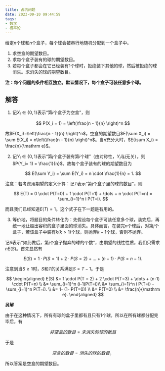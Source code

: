 ```yaml
---
title: 占坑问题
date: 2023-09-10 09:44:59
tags:
- 数学
- 概率论
---
```


给定$n$个球和$n$个盒子，每个球会被串行地随机分配到一个盒子中。

1. 求空盒的期望数目。
2. 求每个盒子装有的球的期望数目。
3. 若每个盒子都会在它已经装有$1$个球时，拒绝装下其他的球，然后被拒绝的球消失。求消失的球的期望数目。

<!--more-->

**注：每个问题的条件相互独立。默认情况下，每个盒子可装任意多个球。**

## 解答

1. 记$X_i\in\{0,1\}$表示“第$i$个盒子为空盒”，则

$$
P(X_i = 1) = \left(\frac{n - 1}{n} \right)^n
$$

故$E(X_i)=\left(\frac{n - 1}{n} \right)^n$，空盒的期望数目$E(\sum X_i) = \sum E(X_i) = n\left(\frac{n - 1}{n} \right)^n$。当$n$充分大时，$E(\sum X_i) = \frac{n}{\mathrm e}$。

2. 记$Y_i \in \{0,1\}$表示“第$j$个盒子装有第$i$个球”（由对称性，$Y_i$与$j$无关），则$P(Y_i= 1) = \frac{1}{n}$。故每个盒子装有的球的期望数目为

$$
E(\sum Y_i) = \sum E(Y_i) = n \cdot \frac{1}{n} = 1.
$$

注意：若考虑用期望的定义计算：记$T$表示“第$j$个盒子里的球的数目”，则

$$
E(T) = 0 \cdot P(T=0) + 1 \cdot P(T=1) + \dots + n \cdot P(T=n) = \sum_{i=1}^n i P(T=i).
$$

而且我们已经知道$E(T) = 1$。这个式子在下一题是有用的。

3. 等价地，将题目的条件转化为：先假设每个盒子可装任意多个球，装完后，再统一地让超出容积的盒子里面的球消失。具体而言，在装完$n$个球后，对第$j$个盒子，若该盒子中装有$k(k > 1)$个球，则抛弃$k - 1$个球，否则不抛弃。

记$S$表示“如此做后，第$j$个盒子抛弃的球的个数”，由期望的线性性质，我们只需求$nE(S)$。首先显然有

$$
E(S) = 1 \cdot P(S=1) + 2 \cdot P(S=2) + \dots + (n-1) \cdot P(S=n-1).
$$

注意到当$S \geq 1$时，$S$和$T$的关系满足$S = T - 1$。于是

$$
\begin{aligned}
E(S) &= 1 \cdot P(T = 2) + 2 \cdot P(T=3) + \dots + (n-1) \cdot P(T=n) \\
&= \sum_{i=1}^n (i-1)P(T=i)\\
&= \sum_{i=1}^n i P(T=i) - \sum_{i=1}^n P(T=i). \\
&= 1- (1- P(T=0)) \\
&= P(T=0) \\
&= \frac{n}{\mathrm e}.
\end{aligned}
$$

**另解**

由于在这种情况下，所有有球的盒子里都有且只有$1$个球，所以在所有球都分配完毕后，有

$$
非空盒的数目 = 未消失的球的数目
$$

于是

$$
空盒的数目 = 消失的球的数目。
$$

所以答案是空盒的期望数目。